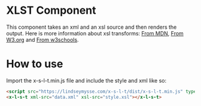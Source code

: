 XLST Component
==============

This component takes an xml and an xsl source and then renders the output. Here is more information about xsl transforms: [From MDN](https://developer.mozilla.org/en-US/docs/Web/XML/XSLT), [From W3.org](https://www.w3.org/People/maxf/XSLideMaker/tut.pdf) and [From w3schools](https://www.w3schools.com/xml/xml_xslt.asp).

How to use
==========

Import the x-s-l-t.min.js file and include the style and xml like so:

```html
<script src="https://lindseymysse.com/x-s-l-t/dist/x-s-l-t.min.js" type="module"></script> 
<x-l-s-t xml-src="data.xml" xsl-src="style.xsl"></x-l-s-t>
```
